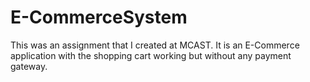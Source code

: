 # E-CommerceSystem
This was an assignment that I created at MCAST. It is an E-Commerce application with the shopping cart working but without any payment gateway.
